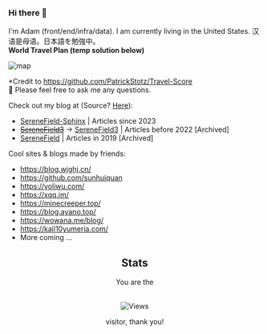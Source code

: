 ### Hi there 👋

I'm Adam (front/end/infra/data). I am currently living in the United States. 汉语是母语。日本語を勉強中。
<br>
**World Travel Plan (temp solution below)**

![map](https://i.imgur.com/r6eKgKB.jpg)

*Credit to https://github.com/PatrickStotz/Travel-Score
<br>
💬 Please feel free to ask me any questions.

Check out my blog at (Source? [Here](https://github.com/Serene-Field)):
- [SereneField-Sphinx](https://serene-field.github.io/sphinx-transit/) | Articles since 2023
- [~~SereneField3~~](https://serenefield.com) -> [SereneField3](https://serene-field.github.io/SereneField3/) | Articles before 2022 [Archived]
- [SereneField](https://sadamingh.github.io/main.html) | Articles in 2019 [Archived]

Cool sites & blogs made by friends:
- https://blog.wjghj.cn/
- https://github.com/sunhuiquan
- https://yoliwu.com/
- https://xqq.im/
- https://minecreeper.top/
- https://blog.ayano.top/
- https://wowana.me/blog/
- https://kail10yumeria.com/
- More coming ...
<div align="center">
<h2>Stats</h2>
You are the <br><br>
  
![Views](https://ipacel.cc/+/MoeCounter2/?name=Sadamingh) 

visitor, thank you!
</div>

<!-- I am **[Yufeng Xing](https://www.linkedin.com/in/yufengxing/)** (pen name: Adam Edelweiss) 👋 I am currently a data science student at University of San Francisco. At the same time, I am also taking the OMSCS at Gatech as a supplement. I studyed Business in China at Sun Yat-sen University so I also have some business-side knowledge. I am currently a data engineer/scientist intern at Blueboard. As a data engineer there, I use Apache Airflow for ETL and monitoring data integrity. As a data scientist there, I developed NLP models based on BERT, LDA, CTM and other models.

<!-- Here's a list of my tech stack:
<br />
![Python](https://badges.aleen42.com/src/python.svg)
![Java](https://github.com/aleen42/badges/raw/master/src/java.svg)
![JS](https://badges.aleen42.com/src/javascript.svg) 
![Node](https://badges.aleen42.com/src/node.svg)
![React](https://github.com/aleen42/badges/raw/master/src/react.svg)
![npm](https://github.com/aleen42/badges/raw/master/src/npm.svg)
![Docker](https://github.com/aleen42/badges/raw/master/src/docker.svg)
![GH](https://github.com/aleen42/badges/raw/master/src/github.svg)
![Atom](https://github.com/aleen42/badges/raw/master/src/atom.svg)
![VSCode](https://github.com/aleen42/badges/raw/master/src/visual_studio_code.svg) -->



<!-- I work with data and softwares, but I enjoy designing as well. You can find my works here.

[![badge](https://img.shields.io/badge/SereneField%201-View-lightgrey)](https://sadamingh.github.io/) 
[![badge](https://img.shields.io/badge/SereneField%203-View-lightgrey)](https://serenefield.com/)
[![badge](https://img.shields.io/badge/Openpayment%20Data%20Visualization-View-lightgrey)](https://openpayment-usf.github.io/694GroupProject/) -->

<!-- - I am currently working with **MagiKard** in my spare time

[![badge](https://img.shields.io/badge/MagiKard%20(WIP)%20-View-yellow)](http://magicard-env.eba-b2j2x3bs.us-west-2.elasticbeanstalk.com/)

- **Find more** of my works in my [BLOG](https://serenefield.com/About/)

I also have some open-source resouces to help you practice, -->
<!-- 
[![DS Interviews](https://img.shields.io/badge/DS%20Interviews%20(WIP)-View-green)](https://github.com/Sadamingh/Data-Science-Interviews) 
[![Machine Learning](https://img.shields.io/badge/Machine%20Learning-View-green)](https://github.com/Sadamingh/msds630) 
[![Apache Spark](https://img.shields.io/badge/Spark%20Practice-View-green)](https://github.com/Sadamingh/Apache-Spark-Practice) 
[![MongoDB](https://img.shields.io/badge/MongoDB%20Practice-View-green)](https://github.com/Sadamingh/MongoDB-Practice) 
[![Multi-Threading](https://img.shields.io/badge/Pthread%20Practice-View-green)](https://github.com/Sadamingh/PThreads-Practice) 
[![Linear Models](https://img.shields.io/badge/Linear%20Models-View-green)](https://github.com/Sadamingh/Linearmodel) 

You can also view my undergraduate works from the following links,

[![Vodafone](https://img.shields.io/badge/Vodafone%20Analytics-View-red)](https://sadamingh.github.io/pdf/vodafone.pdf) 
[![Siemens](https://img.shields.io/badge/Siemens%20Analytics-View-red)](https://sadamingh.github.io/pdf/Smarterial.pdf) 
[![WCS](https://img.shields.io/badge/WCS%20Analytics-View-red)](https://sadamingh.github.io/pdf/malasiarisk.pdf) 
[![NewAuto](https://img.shields.io/badge/New%20Energy%20Vehicles%20Analytics-View-red)](https://sadamingh.github.io/pdf/neauto.pdf) 
[![Yantang](https://img.shields.io/badge/Milk%20Industry%20Analytics-View-red)](https://sadamingh.github.io/pdf/YanytangMarketResearch.pdf) -->

<!-- Aside of being a data science and computer science student, I am a, -->

<!-- - 📝 **Blogger**: I wrote articles about computer science and data science. Mainly sharing what I've learned at school. You can find them [here](https://serenefield.com/Blog/).
- ⛰ **Hiker**: I have travelled around Europe and China, but since I am still learning how to 🚗, I haven't got any chances to explore the national parks around US (0/63). 
- 🏊‍♂️ **Swimmer**: I was a swimming athlete but now I am gaining weights 🥳.
- 🎻 **Violinist**: I am thinking about composing some day. Maybe one day I can upload some of my music pieces that are still working in progress.
- 🎮 **Gamer**: I have something in my mind now and I am thinking about making a game in the future. I am a huge fan of Undertale ❤️, Arknights ♖, Sekiro 🗡, Horizon Zero Dawn 🤖, Splatoon 🦑, and DST 🍳.
- 📸 **Photographer**: See some of them [here](https://sadamingh.github.io/gallery.html), althougth I am kind of lazy to update.
- 🛠 **Hardware Enthusiast**: I am a fan of robots and electronic hardwares, but I have no backgrounds. -->

<!-- 💬 Send me an [📨](mailto:yxing11@dons.usfca.edu?subject=%5BMessage%20from%20GitHub%5D) if you have **anything** to ask! -->
